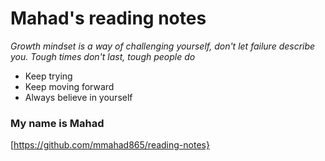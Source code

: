 # Mahad's reading notes

_Growth mindset is a way of challenging yourself, don't let failure describe you. Tough times don't last, tough people do_

- Keep trying
- Keep moving forward
- Always believe in yourself

### My name is Mahad

[https://github.com/mmahad865/reading-notes}
